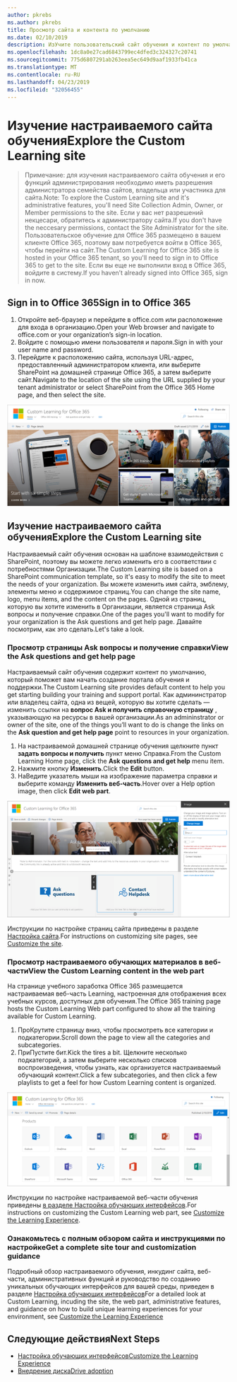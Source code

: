 ```yaml
---
author: pkrebs
ms.author: pkrebs
title: Просмотр сайта и контента по умолчанию
ms.date: 02/10/2019
description: ИзУчите пользовательский сайт обучения и контент по умолчанию
ms.openlocfilehash: 1dc8a0e27cad6843799ec4dfed3c324327c20741
ms.sourcegitcommit: 775d6807291ab263eea5ec649d9aaf1933fb41ca
ms.translationtype: MT
ms.contentlocale: ru-RU
ms.lasthandoff: 04/23/2019
ms.locfileid: "32056455"
---
```

# <a name="explore-the-custom-learning-site"></a><span data-ttu-id="00948-103">Изучение настраиваемого сайта обучения</span><span class="sxs-lookup"><span data-stu-id="00948-103">Explore the Custom Learning site</span></span>

> <span data-ttu-id="00948-104">Примечание: для изучения настраиваемого сайта обучения и его функций администрирования необходимо иметь разрешения администратора семейства сайтов, владельца или участника для сайта.</span><span class="sxs-lookup"><span data-stu-id="00948-104">Note: To explore the Custom Learning site and it's administrative features, you'll need Site Collection Admin, Owner, or Member permissions to the site.</span></span> <span data-ttu-id="00948-105">Если у вас нет разрешений некцесари, обратитесь к администратору сайта.</span><span class="sxs-lookup"><span data-stu-id="00948-105">If you don't have the neccesary permissions, contact the Site Administrator for the site.</span></span> <span data-ttu-id="00948-106">Пользовательское обучение для Office 365 размещено в вашем клиенте Office 365, поэтому вам потребуется войти в Office 365, чтобы перейти на сайт.</span><span class="sxs-lookup"><span data-stu-id="00948-106">The Custom Learning for Office 365 site is hosted in your Office 365 tenant, so you'll need to sign in to Office 365 to get to the site.</span></span> <span data-ttu-id="00948-107">Если вы еще не выполнили вход в Office 365, войдите в систему.</span><span class="sxs-lookup"><span data-stu-id="00948-107">If you haven’t already signed into Office 365, sign in now.</span></span> 

## <a name="sign-in-to-office-365"></a><span data-ttu-id="00948-108">Sign in to Office 365</span><span class="sxs-lookup"><span data-stu-id="00948-108">Sign in to Office 365</span></span> 

1.  <span data-ttu-id="00948-109">Откройте веб-браузер и перейдите в office.com или расположение для входа в организацию.</span><span class="sxs-lookup"><span data-stu-id="00948-109">Open your Web browser and navigate to office.com or your organization’s sign-in location.</span></span> 
2.  <span data-ttu-id="00948-110">Войдите с помощью имени пользователя и пароля.</span><span class="sxs-lookup"><span data-stu-id="00948-110">Sign in with your user name and password.</span></span>
3.  <span data-ttu-id="00948-111">Перейдите к расположению сайта, используя URL-адрес, предоставленный администратором клиента, или выберите SharePoint на домашней странице Office 365, а затем выберите сайт.</span><span class="sxs-lookup"><span data-stu-id="00948-111">Navigate to the location of the site using the URL supplied by your tenant administrator or select SharePoint from the Office 365 Home page, and then select the site.</span></span> 

![кг-интродуЦинг. png](media/cg-introducing.png)

## <a name="explore-the-custom-learning-site"></a><span data-ttu-id="00948-113">Изучение настраиваемого сайта обучения</span><span class="sxs-lookup"><span data-stu-id="00948-113">Explore the Custom Learning site</span></span>

<span data-ttu-id="00948-114">Настраиваемый сайт обучения основан на шаблоне взаимодействия с SharePoint, поэтому вы можете легко изменить его в соответствии с потребностями Организации.</span><span class="sxs-lookup"><span data-stu-id="00948-114">The Custom Learning site is based on a SharePoint communication template, so it's easy to modify the site to meet the needs of your organization.</span></span> <span data-ttu-id="00948-115">Вы можете изменить имя сайта, эмблему, элементы меню и содержимое страниц.</span><span class="sxs-lookup"><span data-stu-id="00948-115">You can change the site name, logo, menu items, and the content on the pages.</span></span> <span data-ttu-id="00948-116">Одной из страниц, которую вы хотите изменить в Организации, является страница Ask вопросы и получение справки.</span><span class="sxs-lookup"><span data-stu-id="00948-116">One of the pages you'll want to modify for your organization is the Ask questions and get help page.</span></span> <span data-ttu-id="00948-117">Давайте посмотрим, как это сделать.</span><span class="sxs-lookup"><span data-stu-id="00948-117">Let's take a look.</span></span>

### <a name="view-the-ask-questions-and-get-help-page"></a><span data-ttu-id="00948-118">Просмотр страницы Ask вопросы и получение справки</span><span class="sxs-lookup"><span data-stu-id="00948-118">View the Ask questions and get help page</span></span>

<span data-ttu-id="00948-119">Настраиваемый сайт обучения содержит контент по умолчанию, который поможет вам начать создание портала обучения и поддержки.</span><span class="sxs-lookup"><span data-stu-id="00948-119">The Custom Learning site provides default content to help you get starting building your training and support portal.</span></span> <span data-ttu-id="00948-120">Как админинстратор или владелец сайта, одна из вещей, которую вы хотите сделать — изменить ссылки на **вопрос Ask и получить справочную страницу** , указывающую на ресурсы в вашей организации.</span><span class="sxs-lookup"><span data-stu-id="00948-120">As an admininstrator or owner of the site, one of the things you’ll want to do is change the links on the **Ask question and get help page** point to resources in your organization.</span></span> 

1.  <span data-ttu-id="00948-121">На настраиваемой домашней странице обучения щелкните пункт **задать вопросы и получить** пункт меню Справка.</span><span class="sxs-lookup"><span data-stu-id="00948-121">From the Custom Learning Home page, click the **Ask questions and get help** menu item.</span></span>
2.  <span data-ttu-id="00948-122">Нажмите кнопку **Изменить**.</span><span class="sxs-lookup"><span data-stu-id="00948-122">Click the **Edit** button.</span></span>
3.  <span data-ttu-id="00948-123">НаВедите указатель мыши на изображение параметра справки и выберите команду **Изменить веб-часть**.</span><span class="sxs-lookup"><span data-stu-id="00948-123">Hover over a Help option image, then click **Edit web part**.</span></span>

![кг-едиселп. png](media/cg-edithelp.png)

<span data-ttu-id="00948-125">Инструкции по настройке страниц сайта приведены в разделе [Настройка сайта](custom_edithelp.md).</span><span class="sxs-lookup"><span data-stu-id="00948-125">For instructions on customizing site pages, see [Customize the site](custom_edithelp.md).</span></span>

### <a name="view-the-custom-learning-content-in-the-web-part"></a><span data-ttu-id="00948-126">Просмотр настраиваемого обучающих материалов в веб-части</span><span class="sxs-lookup"><span data-stu-id="00948-126">View the Custom Learning content in the web part</span></span>
<span data-ttu-id="00948-127">На странице учебного заработка Office 365 размещается настраиваемая веб-часть Learning, настроенная для отображения всех учебных курсов, доступных для обучения.</span><span class="sxs-lookup"><span data-stu-id="00948-127">The Office 365 training page hosts the Custom Learning Web part configured to show all the training available for Custom Learning.</span></span> 

1. <span data-ttu-id="00948-128">ПроКрутите страницу вниз, чтобы просмотреть все категории и подкатегории.</span><span class="sxs-lookup"><span data-stu-id="00948-128">Scroll down the page to view all the categories and subcategories.</span></span>
2. <span data-ttu-id="00948-129">ПриПустите бит.</span><span class="sxs-lookup"><span data-stu-id="00948-129">Kick the tires a bit.</span></span> <span data-ttu-id="00948-130">Щелкните несколько подкатегорий, а затем выберите несколько списков воспроизведения, чтобы узнать, как организуется настраиваемый обучающий контент.</span><span class="sxs-lookup"><span data-stu-id="00948-130">Click a few subcategories, and then click a few playlists to get a feel for how Custom Learning content is organized.</span></span> 

![кг-готоалл. png](media/cg-gotoall.png)

<span data-ttu-id="00948-132">Инструкции по настройке настраиваемой веб-части обучения приведены [в разделе Настройка обучающих интерфейсов](custom_overview.md).</span><span class="sxs-lookup"><span data-stu-id="00948-132">For instructions on customizing the Custom Learning web part, see [Customize the Learning Experience](custom_overview.md).</span></span>

### <a name="get-a-complete-site-tour-and-customization-guidance"></a><span data-ttu-id="00948-133">Ознакомьтесь с полным обзором сайта и инструкциями по настройке</span><span class="sxs-lookup"><span data-stu-id="00948-133">Get a complete site tour and customization guidance</span></span>
<span data-ttu-id="00948-134">Подробный обзор настраиваемого обучения, инкудинг сайта, веб-части, административных функций и руководство по созданию уникальных обучающих интерфейсов для вашей среды, приведен в разделе [Настройка обучающих интерфейсов](custom_overview.md)</span><span class="sxs-lookup"><span data-stu-id="00948-134">For a detailed look at Custom Learning, incuding the site, the web part, administrative features, and guidance on how to build unique learning experiences for your environment, see [Customize the Learning Experience](custom_overview.md)</span></span>

## <a name="next-steps"></a><span data-ttu-id="00948-135">Следующие действия</span><span class="sxs-lookup"><span data-stu-id="00948-135">Next Steps</span></span>
- [<span data-ttu-id="00948-136">Настройка обучающих интерфейсов</span><span class="sxs-lookup"><span data-stu-id="00948-136">Customize the Learning Experience</span></span>](custom_overview.md)
- [<span data-ttu-id="00948-137">Внедрение диска</span><span class="sxs-lookup"><span data-stu-id="00948-137">Drive adoption</span></span>](driveadoption.md) 
